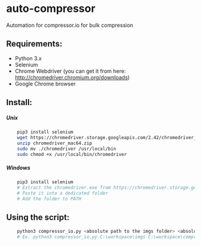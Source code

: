 # auto-compressor
Automation for compressor.io for bulk compression

## Requirements:
+ Python 3.x
+ Selenium
+ Chrome Webdriver (you can get it from here: http://chromedriver.chromium.org/downloads)
+ Google Chrome browser

## Install:
##### Unix
```bash
	pip3 install selenium
	wget https://chromedriver.storage.googleapis.com/2.42/chromedriver_mac64.zip
	unzip chromedriver_mac64.zip
	sudo mv ./chromedriver /usr/local/bin
	sudo chmod +x /usr/local/bin/chromedriver
```

##### Windows
```bash
	pip3 install selenium
	# Extract the chromedriver.exe from https://chromedriver.storage.googleapis.com/2.42/chromedriver_win32.zip
	# Paste it into a dedicated folder
	# Add the folder to PATH
```

## Using the script:
```bash
	python3 compressor_io.py <absolute path to the imgs folder> <absolute path to the download folder>
	# Ex. python3 compressor_io.py C:\workspace\imgs C:\workspace\compressed
```
